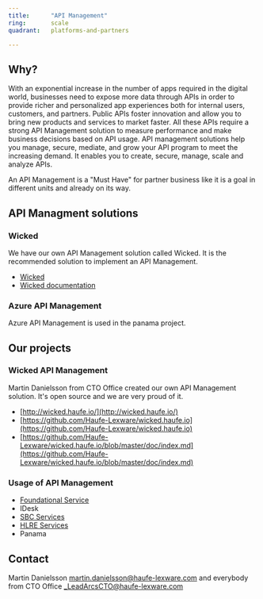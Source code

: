 ```yaml
---
title:      "API Management"
ring:       scale
quadrant:   platforms-and-partners

---
```


## Why? ##

With an exponential increase in the number of apps required in the digital world, businesses need to expose more data through APIs in order to provide richer and personalized app experiences both for internal users, customers, and partners. Public APIs foster innovation and allow you to bring new products and services to market faster. All these APIs require a strong API Management solution to measure performance and make business decisions based on API usage.
API management solutions help you manage, secure, mediate, and grow your API program to meet the increasing demand.
It enables you to create, secure, manage, scale and analyze APIs.

An API Management is a "Must Have" for partner business like it is a goal in different units and already on its way.

## API Managment solutions ##

### Wicked ###

We have our own API Management solution called Wicked. It is the recommended solution to implement an API Management.

- [Wicked](http://wicked.haufe.io/)
- [Wicked documentation](https://github.com/Haufe-Lexware/wicked.haufe.io/blob/master/doc/index.md)

### Azure API Management ###

Azure API Management is used in the panama project.

## Our projects ##

### Wicked API Management ###

Martin Danielsson from CTO Office created our own API Management solution. It's open source and we are very proud of it.

- [http://wicked.haufe.io/](http://wicked.haufe.io/)
- [https://github.com/Haufe-Lexware/wicked.haufe.io](https://github.com/Haufe-Lexware/wicked.haufe.io)
- [https://github.com/Haufe-Lexware/wicked.haufe.io/blob/master/doc/index.md](https://github.com/Haufe-Lexware/wicked.haufe.io/blob/master/doc/index.md)

### Usage of API Management ###

- [Foundational Service](https://portal.integration.haufe.io/)
- IDesk
- [SBC Services](https://portal.servicehub.haufe.io/)
- [HLRE Services](https://portal.realestatehub.haufe.io/)
- Panama

## Contact ##

Martin Danielsson <martin.danielsson@haufe-lexware.com> and everybody from CTO Office <_LeadArcsCTO@haufe-lexware.com>

